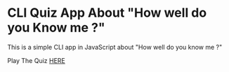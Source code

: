 # CLI Quiz App About "How well do you Know me ?"

This is a simple CLI app in JavaScript about "How well do you know me ?"

 Play The Quiz [HERE](https://replit.com/@akshat3358/CliQuizApp-DoYouMe?embed=1&output=1#index.js) 